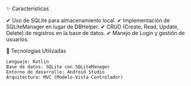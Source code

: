 ✨ Características

✔ Uso de SQLite para almacenamiento local.
✔ Implementación de SQLiteManager en lugar de DBHelper.
✔ CRUD (Create, Read, Update, Delete) de registros en la base de datos.
✔ Manejo de Login y gestión de usuarios.

🔧 Tecnologías Utilizadas

    Lenguaje: Kotlin
    Base de datos: SQLite con SQLiteManager
    Entorno de desarrollo: Android Studio
    Arquitectura: MVC (Modelo-Vista-Controlador)
